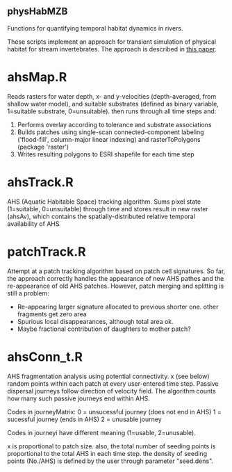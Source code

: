 ## physHabMZB
Functions for quantifying temporal habitat dynamics in rivers.

These scripts implement an approach for transient simulation of physical habitat for stream invertebrates. The approach is described in [this paper](https://onlinelibrary.wiley.com/doi/full/10.1002/eco.2066).

# ahsMap.R
Reads rasters for water depth, x- and y-velocities (depth-averaged, from shallow water model), and suitable substrates (defined as binary variable, 1=suitable substrate, 0=unsuitable). then runs through all  time steps and:
   1. Performs overlay according to tolerance and substrate associations
   2. Builds patches using single-scan connected-component labeling ('flood-fill', column-major linear indexing) and rasterToPolygons (package 'raster')
   3. Writes resulting polygons to ESRI shapefile for each time step

# ahsTrack.R
AHS (Aquatic Habitable Space) tracking algorithm. Sums pixel state (1=suitable, 0=unsuitable) through time and stores result in new raster (ahsAv), which contains the spatially-distributed relative temporal availability of AHS

# patchTrack.R
Attempt at a patch tracking algorithm based on patch cell signatures. So far, the approach correctly handles the appearance of new AHS pathes and the re-appearance of old AHS patches. However, patch merging and splitting is still a problem:
* Re-appearing larger signature allocated to previous shorter one. other fragments get zero area
* Spurious local disappearances, although total area ok.
* Maybe fractional contribution of daughters to mother patch?

# ahsConn_t.R
AHS fragmentation analysis using potential connectivity. x (see below) random points within each patch at every user-entered time step. Passive dispersal journeys follow direction of velocity field. The algorithm counts how many such passive journeys end within AHS.

Codes in journeyMatrix:
0 = unsucessful journey (does not end in AHS)
1 = sucessful journey (ends in AHS)
2 = unusable journey

Codes in journeyi have different meaning (1=usable, 2=unusable).

x is proportional to patch size. also, the total number of seeding points is proportional to the total AHS in each time step. the density of seeding points (No./AHS) is defined by the user through parameter "seed.dens".


